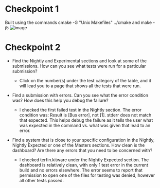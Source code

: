# Checkpoint 1
Built using the commands cmake -G "Unix Makefiles" ../cmake and make -j5
![image](https://user-images.githubusercontent.com/60018973/159052817-bbe30e86-f85c-480f-a927-6ba180707dc3.png)

# Checkpoint 2
- Find the Nightly and Experimental sections and look at some of the submissions. How can you see what tests were run for a particular submission?
    - Click on the number(s) under the test category of the table, and it will lead you to a page that shows all the tests that were run.

- Find a submission with errors. Can you see what the error condition was? How does this help you debug the failure?
    - I checked the first failed test in the Nightly section. The error condition was: Result is [Bus error], not [1]. stderr does not match that expected. This helps debug the failure as it tells the user what was expected in the command vs. what was given that lead to an error.

- Find a system that is close to your specific configuration in the Nightly, Nightly Expected or one of the Masters sections. How clean is the dashboard? Are there any errors that you need to be concerned with?
    - I checked terfin.kitware under the Nightly Expected section. The dashboard is relatively clean, with only 1 test error in the current build and no errors elsewhere. The error seems to report that permission to open one of the files for testing was denied, however all other tests passed.
